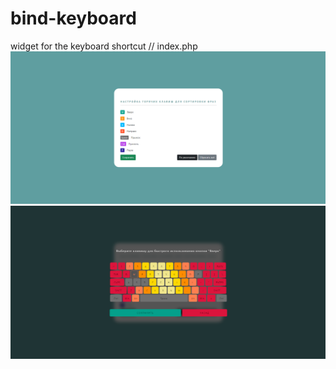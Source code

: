 # bind-keyboard
widget for the keyboard shortcut // index.php
![Alt text](/screen/1.PNG?raw=true "Main")
![Alt text](/screen/2.PNG?raw=true "Bind options")
